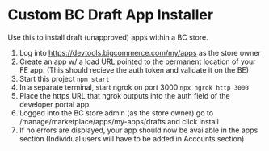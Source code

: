 # Custom BC Draft App Installer

Use this to install draft (unapproved) apps within a BC store.

1. Log into https://devtools.bigcommerce.com/my/apps as the store owner
2. Create an app w/ a load URL pointed to the permanent location of your FE app. (This should recieve the auth token and validate it on the BE)
3. Start this project `npm start`
4. In a separate terminal, start ngrok on port 3000 `npx ngrok http 3000`
5. Place the https URL that ngrok outputs into the auth field of the developer portal app
6. Logged into the BC store admin (as the store owner) go to /manage/marketplace/apps/my-apps/drafts and click install
7. If no errors are displayed, your app should now be available in the apps section (Individual users will have to be added in Accounts section)